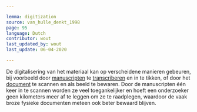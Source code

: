 ```yaml
---

lemma: digitization
source: van_hulle_denkt_1998
page: 95
language: Dutch
contributor: wout
last_updated_by: wout
last_update: 06-04-2020

---
```


De digitalisering van het materiaal kan op verscheidene manieren gebeuren, bij voorbeeld door [manuscripten](manuscript.html) te [transcriberen](transcription.html) en in te tikken, of door het [document](document.html) te scannen en als beeld te bewaren. Door de manuscripten één keer in te scannen worden ze veel toegankelijker en hoeft een onderzoeker geen kilometers meer af te leggen om ze te raadplegen, waardoor de vaak broze fysieke documenten meteen ook beter bewaard blijven.
